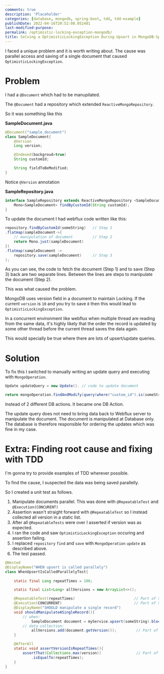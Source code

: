 ```yaml
---
comments: true
description: 'Placeholder' 
categories: [database, mongodb, spring-boot, tdd, tdd-example]
publishDate: 2022-04-16T20:52:08.052481
last-modified-purpose:
permalink: /optimistic-locking-exception-mongodb/
title: Solving a OptimisticLockingException During Upsert in MongoDB-Spring Webflux
---
```


I faced a unique problem and it is worth writing about. The cause was parallel access and saving of a single document that caused `OptimisticLockingException`.

# **Problem**

I had a `@Document` which had to be manupilated. 

The `@Document` had a repository which extended `ReactiveMongoRepository`.

So it was something like this

**SampleDocument.java**
``` java
@Document("sample_document")
class SampleDocument{
    @Version
    Long version;

    @Indexed(backgroud=true)
    String customId;

    String fieldToBeModified;
}
```

Notice `@Version` annotation

**SampleRepository.java**

```java
interface SampleRepository extends ReactiveMongoRepository <SampleDocument>{
    Mono<SampleDocument> findByCustomId(String customId);
}
```

To update the document I had webflux code written like this:

```java
repository.findByCustomId(someString)   // Step 1
.flatmap(sampleDocument->{
    // manipulation of document         // Step 2
    return Mono.just(sampleDocument)
})
.flatmap(sampleDocument -> 
    repository.save(sampleDocument)     // Step 3
); 
```

As you can see, the code to fetch the document (Step 1) and to save (Step 3) back are two separate lines. Between the lines are steps to manipulate the document (Step 2).

This was what caused the problem.

MongoDB uses version field in a document to maintain Locking. If the current `version` is `10` and you try to save `8` then this would lead to `OptimisticLockingException`.

In a concurrent environment like webflux when multiple thread are reading from the same data, it's highly likely that the order the record is updated by some other thread before the current thread saves the data again.

This would specially be true where there are lots of upsert/update queries.

# **Solution**

To fix this I switched to manually writing an update query and executing with `MongoOperation`. 


```java
Update updateQuery = new Update(). // code to update document

return mongoOperation.findAndModify(query(where("custom_id").is(someString)), updateQuery, options().returnNew(true).upsert(true), SampleDocument.class)
```

Instead of 2 different DB actions. It became one DB Action.

The update query does not need to bring data back to Webflux server to manipulate the document. The document is manipulated at Database only. The database is therefore responsible for ordering the updates which was fine in my case.

# **Extra**: Finding root cause and fixing with TDD

I'm gonna try to provide examples of TDD wherever possible.

To find the cause, I suspected the data was being saved parallelly.

So I created a unit test as follows.

1. Manipulate documents parallel. This was done with `@RepeatableTest` and `@Execution(CONCURENT)`
2. Assertion wasn't straight forward with `@RepeatableTest` so I instead collected all version in a static list.
3. After all `@RepeatableTests` were over I asserted if version was as expected. 
4. I ran the code and saw `OptimisticLockingException` occuring and assertion failing.
5. I replaced `repository` `find` and `save` with `MongoOperation` `update` as described above.
6. The test passed.

```java
@Nested
@DisplayName("WHEN upsert is called parallely")
class WhenUpsertIsCalledParallelyTest{
    
    static final Long repeatTimes = 100;

    static final List<Long> allVersions = new ArrayList<>();

    @RepeatableTest(repeatTimes)                           // Part of Step 1
    @Execution(CONCURRENT)                                 // Part of Step 1
    @DisplayName("SHOULD manipulate a single record")
    void shouldManipulateASingleRecord(){
        // when:
            SampleDocument document = myService.upsert(someString).block(); // Part of Step 1
        // data collection:
            allVersions.add(document.getVersion());         // Part of Step 2
    }

    @AfterAll
    static void assertVersionIsRepeatTimes(){
        assertThat(Collections.max(version))                // Part of Step 3
            .isEqualTo(repeatTimes);
    }
}
```
